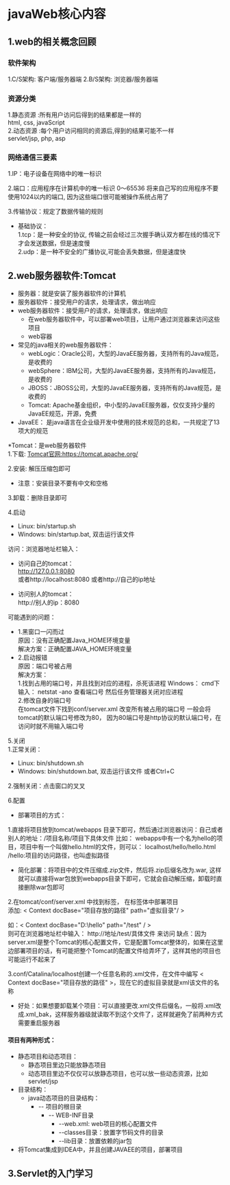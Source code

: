 # javaWeb核心内容

## 1.web的相关概念回顾

### 软件架构
1.C/S架构: 客户端/服务器端
2.B/S架构: 浏览器/服务器端
### 资源分类
1.静态资源 :所有用户访问后得到的结果都是一样的  
html, css, javaScript   
2.动态资源 :每个用户访问相同的资源后,得到的结果可能不一样  
servlet/jsp, php, asp
### 网络通信三要素
1.IP：电子设备在网络中的唯一标识
   
2.端口：应用程序在计算机中的唯一标识 0～65536
将来自己写的应用程序不要使用1024以内的端口, 因为这些端口很可能被操作系统占用了
  
3.传输协议：规定了数据传输的规则  
* 基础协议：  
1.tcp：是一种安全的协议, 传输之前会经过三次握手确认双方都在线的情况下才会发送数据，但是速度慢  
2.udp：是一种不安全的广播协议,可能会丢失数据，但是速度快

## 2.web服务器软件:Tomcat
* 服务器：就是安装了服务器软件的计算机  
* 服务器软件：接受用户的请求，处理请求，做出响应  
* web服务器软件：接受用户的请求，处理请求，做出响应  
  * 在web服务器软件中，可以部署web项目，让用户通过浏览器来访问这些项目
  * web容器
* 常见的java相关的web服务器软件：   
  * webLogic：Oracle公司，大型的JavaEE服务器，支持所有的Java规范，是收费的  
  * webSphere：IBM公司，大型的JavaEE服务器，支持所有的Java规范，是收费的  
  * JBOSS：JBOSS公司，大型的JavaEE服务器，支持所有的Java规范，是收费的
  * Tomcat: Apache基金组织，中小型的JavaEE服务器，仅仅支持少量的JavaEE规范，开源，免费  
* JavaEE： 是java语言在企业级开发中使用的技术规范的总和，一共规定了13项大的规范
  
*Tomcat：是web服务器软件  
1.下载: [Tomcat官网:<https://tomcat.apache.org/>](https://tomcat.apache.org/>)
  
2.安装: 解压压缩包即可  
   * 注意：安装目录不要有中文和空格
   
3.卸载：删除目录即可
  
4.启动
* Linux: bin/startup.sh
* Windows: bin/startup.bat, 双击运行该文件
  
访问：浏览器地址栏输入：
* 访问自己的tomcat：  
http://127.0.0.1:8080  
或者http://localhost:8080
或者http://自己的ip地址
  
* 访问别人的tomcat：   
http://别人的ip：8080 

可能遇到的问题：  
* 1.黑窗口一闪而过  
原因：没有正确配置Java_HOME环境变量    
解决方案：正确配置JAVA_HOME环境变量  
* 2.启动报错  
原因：端口号被占用    
解决方案：  
1.找到占用的端口号，并且找到对应的进程，杀死该进程
Windows： cmd下输入： netstat -ano 查看端口号 然后任务管理器关闭对应进程  
2.修改自身的端口号  
在tomcat文件下找到conf/server.xml 改变所有被占用的端口号
一般会将tomcat的默认端口号修改为80， 因为80端口号是http协议的默认端口号，在访问时就不用输入端口号


5.关闭  
1.正常关闭：
* Linux: bin/shutdown.sh  
* Windows: bin/shutdown.bat, 双击运行该文件 或者Ctrl+C   

2.强制关闭：点击窗口的叉叉
  
6.配置  
* 部署项目的方式： 
  
1.直接将项目放到tomcat/webapps 目录下即可，然后通过浏览器访问：自己或者别人的地址：/项目名称/项目下具体文件
比如： webapps中有一个名为hello的项目，项目中有一个叫做hello.html的文件，则可以： localhost/hello/hello.html
/hello:项目的访问路径，也叫虚拟路径    
* 简化部署：将项目中的文件压缩成.zip文件，然后将.zip后缀名改为.war, 这样就可以直接将war包放到webapps目录下即可，它就会自动解压缩，卸载时直接删除war包即可  
  
2.在tomcat/conf/server.xml 中找到<Host>标签， 在<Host>标签体中部署项目  
添加: < Context docBase="项目存放的路径" path="虚拟目录"/ > 
  
如：< Context docBase="D:\hello" path="/test" / >  
则可在浏览器地址栏中输入： http://地址/test/具体文件  来访问
缺点：因为server.xml是整个Tomcat的核心配置文件，它是配置Tomcat整体的，如果在这里边部署项目的话，有可能把整个Tomcat的配置文件给弄坏了，这样其他的项目也可能运行不起来了  

3.conf/Catalina/localhost创建一个任意名称的.xml文件，在文件中编写 < Context docBase="项目存放的路径" >，现在它的虚拟目录就是xml该文件的名称
* 好处：如果想要卸载某个项目：可以直接更改.xml文件后缀名，一般将.xml改成.xml_bak，这样服务器级就读取不到这个文件了，这样就避免了前两种方式需要重启服务器

#### 项目有两种形式：  
* 静态项目和动态项目：  
  * 静态项目里边只能放静态项目  
  * 动态项目里边不仅仅可以放静态项目，也可以放一些动态资源，比如servlet/jsp
* 目录结构：
  * java动态项目的目录结构：   
     * --  项目的根目录   
       * -- WEB-INF目录   
          * --web.xml: web项目的核心配置文件  
          * --classes目录：放置字节码文件的目录   
          * --lib目录：放置依赖的jar包  
* 将Tomcat集成到IDEA中，并且创建JAVAEE的项目，部署项目           

   
## 3.Servlet的入门学习

